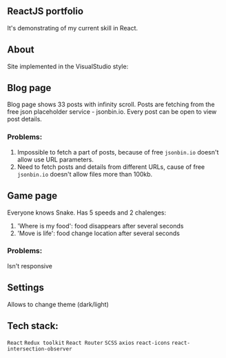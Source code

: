 ## ReactJS portfolio

It's demonstrating of my current skill in React.

## About

Site implemented in the VisualStudio style:

## Blog page

Blog page shows 33 posts with infinity scroll.
Posts are fetching from the free json placeholder service - jsonbin.io.
Every post can be open to view post details.

### Problems:

1. Impossible to fetch a part of posts, because of free `jsonbin.io` doesn't allow use URL parameters.
2. Need to fetch posts and details from different URLs, cause of free `jsonbin.io` doesn't allow files more than 100kb.

## Game page

Everyone knows Snake. Has 5 speeds and 2 chalenges: 
1. 'Where is my food': food disappears after several seconds
2. 'Move is life': food change location after several seconds

### Problems:

Isn't responsive

## Settings

Allows to change theme (dark/light)

## Tech stack:

`React`
`Redux toolkit`
`React Router`
`SCSS`
`axios`
`react-icons`
`react-intersection-observer`
